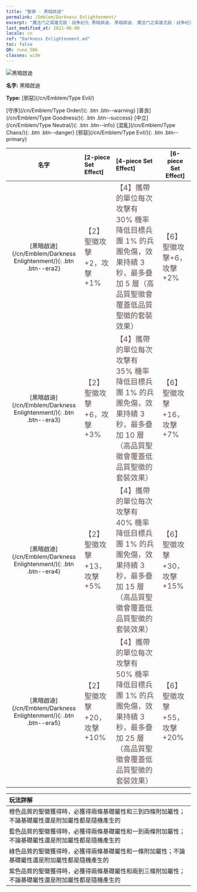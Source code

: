 ```yaml
---
title: "聖徽 - 黑暗啟迪"
permalink: /Emblem/Darkness Enlightenment/
excerpt: "魔法门之英雄无敌：战争纪元 黑暗啟迪. 黑暗啟迪. 魔法门之英雄无敌：战争纪元 聖徽 黑暗啟迪. 魔法门之英雄无敌：战争纪元 邪惡 黑暗啟迪"
last_modified_at: 2021-06-08
locale: cn
ref: "Darkness Enlightenment.md"
toc: false
QR: rune_506
classes: wide
---
```


  ![黑暗啟迪](/images/r/rune_icon_506.png)

 **名字:** 黑暗啟迪

 **Type:** [邪惡](/cn/Emblem/Type Evil/)

  [守序](/cn/Emblem/Type Order/){: .btn .btn--warning}   [善良](/cn/Emblem/Type Goodness/){: .btn .btn--success}   [中立](/cn/Emblem/Type Neutral/){: .btn .btn--info}   [混亂](/cn/Emblem/Type Chaos/){: .btn .btn--danger}   [邪惡](/cn/Emblem/Type Evil/){: .btn .btn--primary} 

  |  名字    | [2-piece Set Effect] | [4-piece Set Effect] | [6-piece Set Effect]  | 
  |:-----------------------:|:-------------------|:-----------------|----------------| 
  | [黑暗啟迪](/cn/Emblem/Darkness Enlightenment/){: .btn .btn--era2} | <span style="color: #645252;font-size:20px">【2】聖徽攻擊 +2，攻擊 +1%</span> | <span style="color: #645252;font-size:20px">【4】攜帶的單位每次攻擊有 30% 機率降低目標兵團 1% 的兵團免傷，效果持續 3 秒，最多疊加 5 層（高品質聖徽會覆蓋低品質聖徽的套裝效果）</span> | <span style="color: #645252;font-size:20px">【6】聖徽攻擊+6，攻擊+2%</span> | 
  | [黑暗啟迪](/cn/Emblem/Darkness Enlightenment/){: .btn .btn--era3} | <span style="color: #645252;font-size:20px">【2】聖徽攻擊 +6，攻擊 +3%</span> | <span style="color: #645252;font-size:20px">【4】攜帶的單位每次攻擊有 35% 機率降低目標兵團 1% 的兵團免傷，效果持續 3 秒，最多疊加 10 層（高品質聖徽會覆蓋低品質聖徽的套裝效果）</span> | <span style="color: #645252;font-size:20px">【6】聖徽攻擊+16，攻擊+7%</span> | 
  | [黑暗啟迪](/cn/Emblem/Darkness Enlightenment/){: .btn .btn--era4} | <span style="color: #645252;font-size:20px">【2】聖徽攻擊 +13，攻擊 +5%</span> | <span style="color: #645252;font-size:20px">【4】攜帶的單位每次攻擊有 40% 機率降低目標兵團 1% 的兵團免傷，效果持續 3 秒，最多疊加 15 層（高品質聖徽會覆蓋低品質聖徽的套裝效果）</span> | <span style="color: #645252;font-size:20px">【6】聖徽攻擊+30，攻擊+15%</span> | 
  | [黑暗啟迪](/cn/Emblem/Darkness Enlightenment/){: .btn .btn--era5} | <span style="color: #645252;font-size:20px">【2】聖徽攻擊 +20，攻擊 +10%</span> | <span style="color: #645252;font-size:20px">【4】攜帶的單位每次攻擊有 50% 機率降低目標兵團 1% 的兵團免傷，效果持續 3 秒，最多疊加 25 層（高品質聖徽會覆蓋低品質聖徽的套裝效果）</span> | <span style="color: #645252;font-size:20px">【6】聖徽攻擊+55，攻擊+20%</span> | 

  |         玩法詳解            | 
  |:-------------------------------|
  | 橙色品質的聖徽獲得時，必獲得兩條基礎屬性和三到四條附加屬性；不論基礎屬性還是附加屬性都是隨機產生的 |
  | 藍色品質的聖徽獲得時，必獲得兩條基礎屬性和一到兩條附加屬性；不論基礎屬性還是附加屬性都是隨機產生的 |
  | 綠色品質的聖徽獲得時，必獲得兩條基礎屬性和一條附加屬性；不論基礎屬性還是附加屬性都是隨機產生的 |
  | 紫色品質的聖徽獲得時，必獲得兩條基礎屬性和兩到三條附加屬性；不論基礎屬性還是附加屬性都是隨機產生的 |
